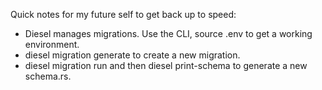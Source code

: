 

Quick notes for my future self to get back up to speed:

- Diesel manages migrations. Use the CLI, source .env to get a working environment.
- diesel migration generate <name> to create a new migration.
- diesel migration run and then diesel print-schema to generate a new schema.rs.